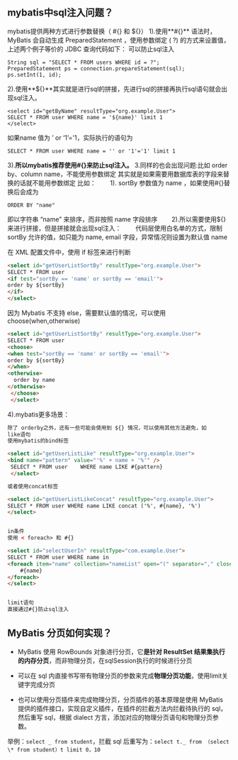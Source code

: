 ## mybatis中sql注入问题？

mybatis提供两种方式进行参数替换（ #{} 和 ${}）
1).使用**#{}** 语法时，MyBatis 会自动生成 PreparedStatement ，使用参数绑定 ( ?) 的方式来设置值，上述两个例子等价的 JDBC 查询代码如下： 可以防止sql注入

    String sql = "SELECT * FROM users WHERE id = ?";
    PreparedStatement ps = connection.prepareStatement(sql);
    ps.setInt(1, id);

2).使用**${}**其实就是进行sql的拼接，先进行sql的拼接再执行sql语句就会出现sql注入。


    <select id="getByName" resultType="org.example.User">    
    SELECT * FROM user WHERE name = '${name}' limit 1
    </select>

如果name 值为 ’ or ‘1’='1，实际执行的语句为

    SELECT * FROM user WHERE name = '' or '1'='1' limit 1 

3).**所以mybatis推荐使用#{}来防止sql注入。**
3.同样的也会出现问题:比如 order by、column name，不能使用参数绑定
其实就是如果需要用数据库表的字段来替换的话就不能用参数绑定
比如：
　　1). sortBy 参数值为 name ，如果使用#{}替换后会成为

    ORDER BY "name"

即以字符串 “name” 来排序，而非按照 name 字段排序
　　2).所以需要使用${}来进行拼接，但是拼接就会出现sql注入：
　　代码层使用白名单的方式，限制 sortBy 允许的值，如只能为 name, email 字段，异常情况则设置为默认值 name

在 XML 配置文件中，使用 if 标签来进行判断


```html
<select id="getUserListSortBy" resultType="org.example.User">  
SELECT * FROM user  
<if test="sortBy == 'name' or sortBy == 'email'">    
order by ${sortBy}  
</if>
</select>
```

因为 Mybatis 不支持 else，需要默认值的情况，可以使用 choose(when,otherwise)


```html
<select id="getUserListSortBy" resultType="org.example.User">  
SELECT * FROM user  
<choose>    
<when test="sortBy == 'name' or sortBy == 'email'">      
order by ${sortBy}    
</when>    
<otherwise>    
  order by name    
</otherwise>    
 </choose>
 </select>
```

4).mybatis更多场景：

```html
除了 orderby之外，还有一些可能会使用到 ${} 情况，可以使用其他方法避免，如
like语句
使用mybatis的bind标签

<select id="getUserListLike" resultType="org.example.User">    
<bind name="pattern" value="'%' + name + '%'" />   
 SELECT * FROM user    WHERE name LIKE #{pattern}
 </select>

或者使用concat标签

<select id="getUserListLikeConcat" resultType="org.example.User">    
SELECT * FROM user WHERE name LIKE concat ('%', #{name}, '%')
</select>


in条件
使用 < foreach> 和 #{}

<select id="selectUserIn" resultType="com.example.User">  
SELECT * FROM user WHERE name in  
<foreach item="name" collection="nameList" open="(" separator="," close=")">        
	#{name}  
</foreach>
</select>


limit语句
直接通过#{}防止sql注入
```

## MyBatis 分页如何实现？ 

* MyBatis 使用 RowBounds 对象进行分页，它**是针对 ResultSet 结果集执行的内存分页**，而非物理分页，在sqlSession执行的时候进行分页

* 可以在 sql 内直接书写带有物理分页的参数来完成**物理分页功能**，使用limit关键字完成分页

* 也可以使用分页插件来完成物理分页，分页插件的基本原理是使用 MyBatis 提供的插件接口，实现自定义插件，在插件的拦截方法内拦截待执行的 sql，然后重写 sql，根据 dialect 方言，添加对应的物理分页语句和物理分页参数。

举例：`select _ from student`，拦截 sql 后重写为：`select t._ from （select \* from student）t limit 0，10`